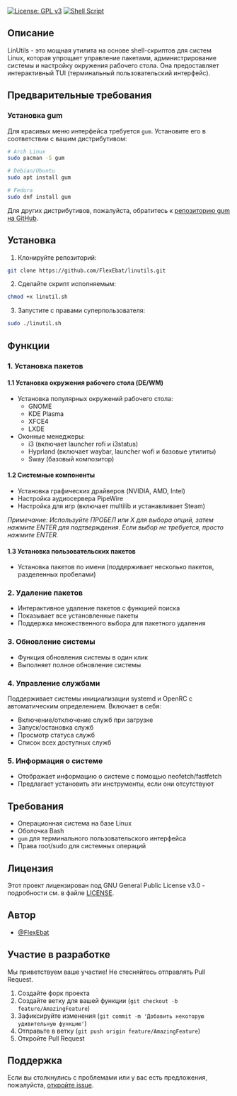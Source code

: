 [![License: GPL v3](https://img.shields.io/badge/License-GPLv3-blue.svg)](https://www.gnu.org/licenses/gpl-3.0)
[![Shell Script](https://img.shields.io/badge/Shell_Script-121011?style=flat&logo=gnu-bash&logoColor=white)](https://www.gnu.org/software/bash/)

## Описание

LinUtils - это мощная утилита на основе shell-скриптов для систем Linux, которая упрощает управление пакетами, администрирование системы и настройку окружения рабочего стола. Она предоставляет интерактивный TUI (терминальный пользовательский интерфейс).

## Предварительные требования

### Установка gum
Для красивых меню интерфейса требуется `gum`. Установите его в соответствии с вашим дистрибутивом:

```bash
# Arch Linux
sudo pacman -S gum

# Debian/Ubuntu
sudo apt install gum

# Fedora
sudo dnf install gum
```

Для других дистрибутивов, пожалуйста, обратитесь к [репозиторию gum на GitHub](https://github.com/charmbracelet/gum).

## Установка

1. Клонируйте репозиторий:
```bash
git clone https://github.com/FlexEbat/linutils.git
```

2. Сделайте скрипт исполняемым:
```bash
chmod +x linutil.sh
```

3. Запустите с правами суперпользователя:
```bash
sudo ./linutil.sh
```

## Функции

### 1. Установка пакетов
#### 1.1 Установка окружения рабочего стола (DE/WM)
- Установка популярных окружений рабочего стола:
  - GNOME
  - KDE Plasma
  - XFCE4
  - LXDE
- Оконные менеджеры:
  - i3 (включает launcher rofi и i3status)
  - Hyprland (включает waybar, launcher wofi и базовые утилиты)
  - Sway (базовый композитор)

#### 1.2 Системные компоненты
- Установка графических драйверов (NVIDIA, AMD, Intel)
- Настройка аудиосервера PipeWire
- Настройка для игр (включает multilib и устанавливает Steam)

*Примечание: Используйте ПРОБЕЛ или X для выбора опций, затем нажмите ENTER для подтверждения. Если выбор не требуется, просто нажмите ENTER.*

#### 1.3 Установка пользовательских пакетов
- Установка пакетов по имени (поддерживает несколько пакетов, разделенных пробелами)

### 2. Удаление пакетов
- Интерактивное удаление пакетов с функцией поиска
- Показывает все установленные пакеты
- Поддержка множественного выбора для пакетного удаления

### 3. Обновление системы
- Функция обновления системы в один клик
- Выполняет полное обновление системы

### 4. Управление службами
Поддерживает системы инициализации systemd и OpenRC с автоматическим определением. Включает в себя:
- Включение/отключение служб при загрузке
- Запуск/остановка служб
- Просмотр статуса служб
- Список всех доступных служб

### 5. Информация о системе
- Отображает информацию о системе с помощью neofetch/fastfetch
- Предлагает установить эти инструменты, если они отсутствуют

## Требования

- Операционная система на базе Linux
- Оболочка Bash
- `gum` для терминального пользовательского интерфейса
- Права root/sudo для системных операций

## Лицензия

Этот проект лицензирован под GNU General Public License v3.0 - подробности см. в файле [LICENSE](LICENSE).

## Автор

- [@FlexEbat](https://github.com/FlexEbat)

## Участие в разработке

Мы приветствуем ваше участие! Не стесняйтесь отправлять Pull Request.

1. Создайте форк проекта
2. Создайте ветку для вашей функции (`git checkout -b feature/AmazingFeature`)
3. Зафиксируйте изменения (`git commit -m 'Добавить некоторую удивительную функцию'`)
4. Отправьте в ветку (`git push origin feature/AmazingFeature`)
5. Откройте Pull Request

## Поддержка

Если вы столкнулись с проблемами или у вас есть предложения, пожалуйста, [откройте issue](https://github.com/FlexEbat/linutils/issues).
